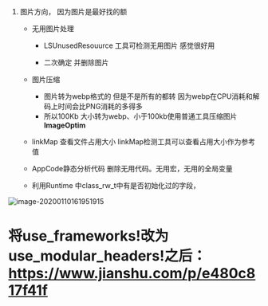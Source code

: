 1. 图片方向， 因为图片是最好找的额

   - 无用图片处理
     - LSUnusedResouurce 工具可检测无用图片 感觉很好用

     - 二次确定 并删除图片

       

   - 图片压缩

     - 图片转为webp格式的  但是不是所有的都转 因为webp在CPU消耗和解码上时间会比PNG消耗的多得多
     - 所以100Kb 大小转为webp、小于100kb使用普通工具压缩图片**ImageOptim**

   - linkMap 查看文件占用大小  linkMap检测工具可以查看占用大小作为参考值

   - AppCode静态分析代码  删除无用代码。无用宏，无用的全局变量

   - 利用Runtime   中class_rw_t中有是否初始化过的字段，

     

![image-20200110161951915](https://tva1.sinaimg.cn/large/006tNbRwgy1garjh0wmj7j3120080dkj.jpg)

# 将use_frameworks!改为use_modular_headers!之后： https://www.jianshu.com/p/e480c817f41f